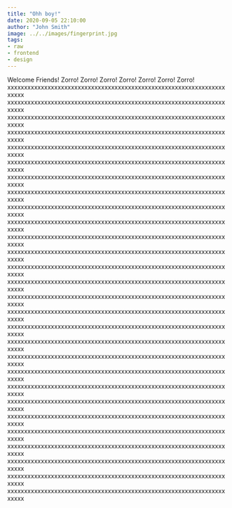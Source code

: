 ```yaml
---
title: "Ohh boy!"
date: 2020-09-05 22:10:00
author: "John Smith"
image: ../../images/fingerprint.jpg
tags:
- raw
- frontend
- design
---
```


Welcome Friends!
Zorro!
Zorro!
Zorro!
Zorro!
Zorro!
Zorro!
Zorro!
xxxxxxxxxxxxxxxxxxxxxxxxxxxxxxxxxxxxxxxxxxxxxxxxxxxxxxxxxxxxxxxxxxxxxx
xxxxxxxxxxxxxxxxxxxxxxxxxxxxxxxxxxxxxxxxxxxxxxxxxxxxxxxxxxxxxxxxxxxxxx
xxxxxxxxxxxxxxxxxxxxxxxxxxxxxxxxxxxxxxxxxxxxxxxxxxxxxxxxxxxxxxxxxxxxxx
xxxxxxxxxxxxxxxxxxxxxxxxxxxxxxxxxxxxxxxxxxxxxxxxxxxxxxxxxxxxxxxxxxxxxx
xxxxxxxxxxxxxxxxxxxxxxxxxxxxxxxxxxxxxxxxxxxxxxxxxxxxxxxxxxxxxxxxxxxxxx
xxxxxxxxxxxxxxxxxxxxxxxxxxxxxxxxxxxxxxxxxxxxxxxxxxxxxxxxxxxxxxxxxxxxxx
xxxxxxxxxxxxxxxxxxxxxxxxxxxxxxxxxxxxxxxxxxxxxxxxxxxxxxxxxxxxxxxxxxxxxx
xxxxxxxxxxxxxxxxxxxxxxxxxxxxxxxxxxxxxxxxxxxxxxxxxxxxxxxxxxxxxxxxxxxxxx
xxxxxxxxxxxxxxxxxxxxxxxxxxxxxxxxxxxxxxxxxxxxxxxxxxxxxxxxxxxxxxxxxxxxxx
xxxxxxxxxxxxxxxxxxxxxxxxxxxxxxxxxxxxxxxxxxxxxxxxxxxxxxxxxxxxxxxxxxxxxx
xxxxxxxxxxxxxxxxxxxxxxxxxxxxxxxxxxxxxxxxxxxxxxxxxxxxxxxxxxxxxxxxxxxxxx
xxxxxxxxxxxxxxxxxxxxxxxxxxxxxxxxxxxxxxxxxxxxxxxxxxxxxxxxxxxxxxxxxxxxxx
xxxxxxxxxxxxxxxxxxxxxxxxxxxxxxxxxxxxxxxxxxxxxxxxxxxxxxxxxxxxxxxxxxxxxx
xxxxxxxxxxxxxxxxxxxxxxxxxxxxxxxxxxxxxxxxxxxxxxxxxxxxxxxxxxxxxxxxxxxxxx
xxxxxxxxxxxxxxxxxxxxxxxxxxxxxxxxxxxxxxxxxxxxxxxxxxxxxxxxxxxxxxxxxxxxxx
xxxxxxxxxxxxxxxxxxxxxxxxxxxxxxxxxxxxxxxxxxxxxxxxxxxxxxxxxxxxxxxxxxxxxx
xxxxxxxxxxxxxxxxxxxxxxxxxxxxxxxxxxxxxxxxxxxxxxxxxxxxxxxxxxxxxxxxxxxxxx
xxxxxxxxxxxxxxxxxxxxxxxxxxxxxxxxxxxxxxxxxxxxxxxxxxxxxxxxxxxxxxxxxxxxxx
xxxxxxxxxxxxxxxxxxxxxxxxxxxxxxxxxxxxxxxxxxxxxxxxxxxxxxxxxxxxxxxxxxxxxx
xxxxxxxxxxxxxxxxxxxxxxxxxxxxxxxxxxxxxxxxxxxxxxxxxxxxxxxxxxxxxxxxxxxxxx
xxxxxxxxxxxxxxxxxxxxxxxxxxxxxxxxxxxxxxxxxxxxxxxxxxxxxxxxxxxxxxxxxxxxxx
xxxxxxxxxxxxxxxxxxxxxxxxxxxxxxxxxxxxxxxxxxxxxxxxxxxxxxxxxxxxxxxxxxxxxx
xxxxxxxxxxxxxxxxxxxxxxxxxxxxxxxxxxxxxxxxxxxxxxxxxxxxxxxxxxxxxxxxxxxxxx
xxxxxxxxxxxxxxxxxxxxxxxxxxxxxxxxxxxxxxxxxxxxxxxxxxxxxxxxxxxxxxxxxxxxxx
xxxxxxxxxxxxxxxxxxxxxxxxxxxxxxxxxxxxxxxxxxxxxxxxxxxxxxxxxxxxxxxxxxxxxx
xxxxxxxxxxxxxxxxxxxxxxxxxxxxxxxxxxxxxxxxxxxxxxxxxxxxxxxxxxxxxxxxxxxxxx
xxxxxxxxxxxxxxxxxxxxxxxxxxxxxxxxxxxxxxxxxxxxxxxxxxxxxxxxxxxxxxxxxxxxxx
xxxxxxxxxxxxxxxxxxxxxxxxxxxxxxxxxxxxxxxxxxxxxxxxxxxxxxxxxxxxxxxxxxxxxx